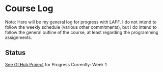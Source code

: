 # Course Log
Note: Here will be my general log for progress with LAFF.
I do not intend to follow the weekly schedule (various other commitments),
but I do intend to follow the general outline of the course, at least regarding the programming assignments.

## Status
[See GitHub Project](https://github.com/jesparent/LAFF-2.0xM/projects) for Progress
Currently: Week 1 
